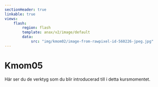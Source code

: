 ```yaml
---
sectionHeader: true
linkable: true
views:
    flash:
        region: flash
        template: anax/v2/image/default
        data:
            src: "img/kmom02/image-from-rawpixel-id-560226-jpeg.jpg"
---
```

Kmom05
=========================

Här ser du de verktyg som du blir introducerad till i detta kursmomentet.
